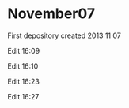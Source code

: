 November07
==========

First depository created 2013 11 07

Edit 16:09

Edit 16:10

Edit 16:23

Edit 16:27
